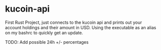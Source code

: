 # kucoin-api

First Rust Project, just connects to the kucoin api and prints out your account holdings and their amount in USD. Using the executable as an alias on my bashrc to quickly get an update.

TODO:
Add possible 24h +/- percentages
